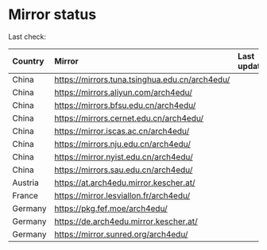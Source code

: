 <script src="./time.js"></script>
# Mirror status
Last check: <script type="text/javascript">localize(1721035347.1959965);</script>

|Country|Mirror|Last update|
|:------|:-----|:----------|
|China|https://mirrors.tuna.tsinghua.edu.cn/arch4edu/|<script type="text/javascript">localize(1721025461);</script>|
|China|https://mirrors.aliyun.com/arch4edu/|<script type="text/javascript">localize(1720982884);</script>|
|China|https://mirrors.bfsu.edu.cn/arch4edu/|<script type="text/javascript">localize(1720982884);</script>|
|China|https://mirrors.cernet.edu.cn/arch4edu/|<script type="text/javascript">localize(1721025461);</script>|
|China|https://mirror.iscas.ac.cn/arch4edu/|<script type="text/javascript">localize(1720982884);</script>|
|China|https://mirrors.nju.edu.cn/arch4edu/|<script type="text/javascript">localize(1720982884);</script>|
|China|https://mirror.nyist.edu.cn/arch4edu/|<script type="text/javascript">localize(1720982884);</script>|
|China|https://mirrors.sau.edu.cn/arch4edu/|<script type="text/javascript">localize(1720982884);</script>|
|Austria|https://at.arch4edu.mirror.kescher.at/|<script type="text/javascript">localize(1720982884);</script>|
|France|https://mirror.lesviallon.fr/arch4edu/|<script type="text/javascript">localize(1720982884);</script>|
|Germany|https://pkg.fef.moe/arch4edu/|<script type="text/javascript">localize(1720982884);</script>|
|Germany|https://de.arch4edu.mirror.kescher.at/|<script type="text/javascript">localize(1720982884);</script>|
|Germany|https://mirror.sunred.org/arch4edu/|<script type="text/javascript">localize(1720982884);</script>|

<script src="./tablefilter/tablefilter.js"></script>
<script src="./table.js"></script>